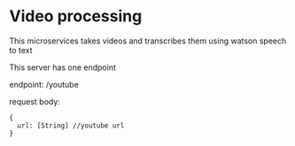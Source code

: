 # Video processing

This microservices takes videos and transcribes them using watson speech to text

This server has one endpoint

endpoint: /youtube

request body:
```
{
  url: [String] //youtube url
}
```
